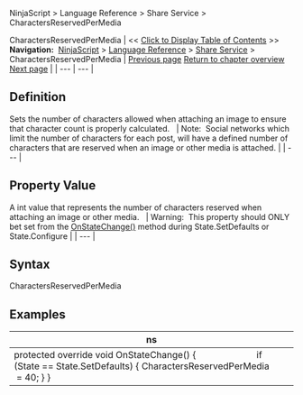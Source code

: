 ﻿
NinjaScript \> Language Reference \> Share Service \> CharactersReservedPerMedia

CharactersReservedPerMedia
| \<\< [Click to Display Table of Contents](charactersreservedpermedia.md) \>\> **Navigation:**     [NinjaScript](ninjascript-1.md) \> [Language Reference](language_reference_wip-1.md) \> [Share Service](share_service-1.md) \> CharactersReservedPerMedia | [Previous page](characterlimit-1.md) [Return to chapter overview](share_service-1.md) [Next page](icon-1.md) |
| --- | --- |
## Definition
Sets the number of characters allowed when attaching an image to ensure that character count is properly calculated.
 
| Note:  Social networks which limit the number of characters for each post, will have a defined number of characters that are reserved when an image or other media is attached. |
| --- |

## 
## 
## Property Value
A int value that represents the number of characters reserved when attaching an image or other media.
 
| Warning:  This property should ONLY bet set from the [OnStateChange()](onstatechange-1.md) method during State.SetDefaults or State.Configure |
| --- |

## Syntax
CharactersReservedPerMedia
 
## 
## Examples
| ns |
| --- |
| protected override void OnStateChange() {                         if (State \=\= State.SetDefaults) { CharactersReservedPerMedia        \= 40; } } |

## 
